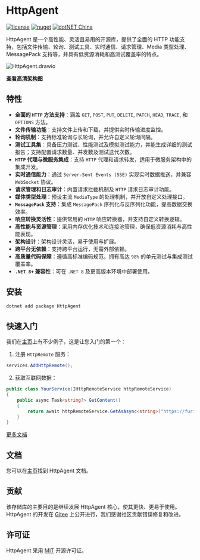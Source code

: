 # HttpAgent

[![license](https://img.shields.io/badge/license-MIT-orange?cacheSeconds=10800)](https://gitee.com/dotnetchina/HttpAgent/blob/master/LICENSE) [![nuget](https://img.shields.io/nuget/v/HttpAgent.svg?cacheSeconds=10800)](https://www.nuget.org/packages/HttpAgent) [![dotNET China](https://img.shields.io/badge/organization-dotNET%20China-yellow?cacheSeconds=10800)](https://gitee.com/dotnetchina)

HttpAgent 是一个高性能、灵活且易用的开源库，提供了全面的 HTTP 功能支持，包括文件传输、轮询、测试工具、实时通信、请求管理、Media
类型处理、MessagePack 支持等，并具有低资源消耗和高测试覆盖率的特点。

![HttpAgent.drawio](https://gitee.com/dotnetchina/HttpAgent/raw/master/drawio/HttpAgent.drawio.png "HttpAgent.drawio.png")

[**查看高清架构图**](https://diagram-viewer.giteeusercontent.com?repo=dotnetchina/HttpAgent&ref=master&file=drawio/HttpAgent.drawio)

## 特性

- **全面的 `HTTP` 方法支持**：涵盖 `GET`, `POST`, `PUT`, `DELETE`, `PATCH`, `HEAD`, `TRACE`, 和 `OPTIONS` 方法。
- **文件传输功能**：支持文件上传和下载，并提供实时传输进度监控。
- **轮询机制**：支持标准轮询与长轮询，并允许自定义轮询间隔。
- **测试工具集**：具备压力测试、性能测试及模拟测试能力，并能生成详细的测试报告；支持配置请求数量、并发数及测试迭代次数。
- **`HTTP` 代理与微服务集成**：支持 `HTTP` 代理和请求转发，适用于微服务架构中的集成开发。
- **实时通信能力**：通过 `Server-Sent Events (SSE)` 实现实时数据推送，并兼容 `WebSocket` 协议。
- **请求管理和日志审计**：内置请求拦截机制及 `HTTP` 请求日志审计功能。
- **媒体类型处理**：预设主流 `MediaType` 的处理机制，并开放自定义处理接口。
- **`MessagePack` 支持**：集成 `MessagePack` 序列化与反序列化功能，提高数据交换效率。
- **响应转换灵活性**：提供常用的 `HTTP` 响应转换器，并支持自定义转换逻辑。
- **高性能与资源管理**：采用内存优化技术和连接池管理，确保低资源消耗与高性能表现。
- **架构设计**：架构设计灵活，易于使用与扩展。
- **跨平台无依赖**：支持跨平台运行，无需外部依赖。
- **高质量代码保障**：遵循高标准编码规范，拥有高达 `98%` 的单元测试与集成测试覆盖率。
- **`.NET 8+` 兼容性**：可在 `.NET 8` 及更高版本环境中部署使用。

## 安装

```powershell
dotnet add package HttpAgent
```

## 快速入门

我们在[主页](https://furion.net/docs/http-agent/)上有不少例子，这是让您入门的第一个：

1. 注册 `HttpRemote` 服务：

```cs
services.AddHttpRemote();
```

2. 获取互联网数据：

```cs
public class YourService(IHttpRemoteService httpRemoteService)
{
    public async Task<string?> GetContent()
    {
        return await httpRemoteService.GetAsAsync<string>("https://furion.net/");
    }
}
```

[更多文档](https://furion.net/docs/http-agent/)

## 文档

您可以在[主页](https://furion.net/docs/http-agent/)找到 HttpAgent 文档。

## 贡献

该存储库的主要目的是继续发展 HttpAgent 核心，使其更快、更易于使用。HttpAgent
的开发在 [Gitee](https://gitee.com/dotnetchina/HttpAgent) 上公开进行，我们感谢社区贡献错误修复和改进。

## 许可证

HttpAgent 采用 [MIT](./LICENSE) 开源许可证。
